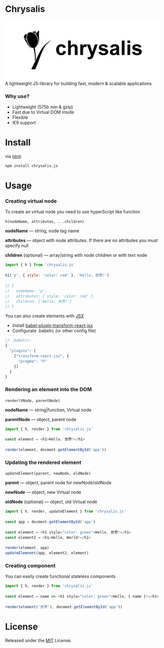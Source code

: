 # Chrysalis
![](/chrysalis.svg)
A lightweight JS-library for building fast, modern &amp; scalable applications

### Why use?

- Lightweight (575b min & gzip)
- Fast due to Virtual DOM inside 
- Flexible
- IE9 support

# Install

via [npm](https://www.npmjs.com/package/chrysalis.js)
```bash
npm install chrysalis.js
```
# Usage
### Creating virtual node

To create an virtual node you need to use hyperScript like function 

```h(nodeName, attributes, ...children)```

**nodeName** — string, node tag name 

**attributes** — object with node attributes. If there are no attributes you must specify null

**children** (optional) — array|string with node children or with text node 

```javascript
import { h } from 'chrysalis.js'

h1('p', { style: 'color: red' }, 'Hello, 世界!')

// {
//   nodeName: 'p',
//   attributes: { style: 'color: red' },
//   children: ['Hello, 世界!']
// }
```

You can also create elements with [JSX](https://jsx.github.io/)

- Install [babel-plugin-transform-react-jsx
](https://www.npmjs.com/package/babel-plugin-transform-react-jsx)
- Configurate .babelrc (or other config file)

```javascript
// .babelrc:
{
  "plugins": [
    ["transform-react-jsx", {
      "pragma": "h" 
    }]
  ]
}
```

### Rendering an element into the DOM

```render(VNode, parentNode)``` 

**nodeName** — string|function, Virtual node

**parentNode** — object, parent node


```javascript
import { h, render } from 'chrysalis.js'

const element = <h1>Hello, 世界!</h1>

render(element, docment.getElementById('app'))
```

### Updating the rendered element

```updateElement(parent, newNode, oldNode)```

**parent** — object, parent node for newNode/oldNode

**newNode** — object, new Virtual node

**oldNode** (optional) — object, old Virtual node

```javascript
import { h, render, updateElement } from 'chrysalis.js'

const app = docment.getElementById('app')

const element = <h1 style="color: green">Hello, 世界!</h1>
const element2 = <h1>Hello, World!</h1>

render(element, app)
updateElemnent(app, element2, element)
```

### Creating component 

You can easily create functional stateless components

```javascript
import { h, render } from 'chrysalis.js'

const element = name => <h1 style="color: green">Hello, { name }!</h1>

render(element('世界'), docment.getElementById('app'))
```

# License
Released under the [MIT](https://github.com/Chrysalisss/chrysalis/blob/master/LICENSE) License.